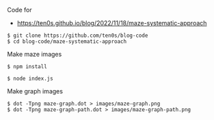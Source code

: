 Code for

* https://ten0s.github.io/blog/2022/11/18/maze-systematic-approach

```
$ git clone https://github.com/ten0s/blog-code
$ cd blog-code/maze-systematic-approach
```

Make maze images

```
$ npm install
```

```
$ node index.js
```

Make graph images

```
$ dot -Tpng maze-graph.dot > images/maze-graph.png
$ dot -Tpng maze-graph-path.dot > images/maze-graph-path.png
```
